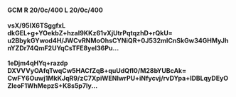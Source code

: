 #### GCM R 20/0c/400 L 20/0c/400
**vsX/95IX6TSggfxL**<br/>**dkGEL+g+YOekbZ+hzaI9KKz61vXjUtrPqtqzhD+rQkU=**<br/>**u2BbykGYwod4H/JWCvRNMoOhsCYNiQR+0J532mICnSkGw34GHMyJhnYZDr74QmF2UYqCsTFE8yeI36Pu...**<br/><br/>
**1eDjm4qHYq+razdp**<br/>**DXVVVyOAfqTwqCw5HACfZqB+quUdQfl0/M28bYUBcAk=**<br/>**CwFY6Ouwj1MkKJqR9/zC7XpiWENIwrPU+iNfycvj/rvDYpa+lDBLqyDEyOZleoF1WhMepzS+K8s5p7ly...**